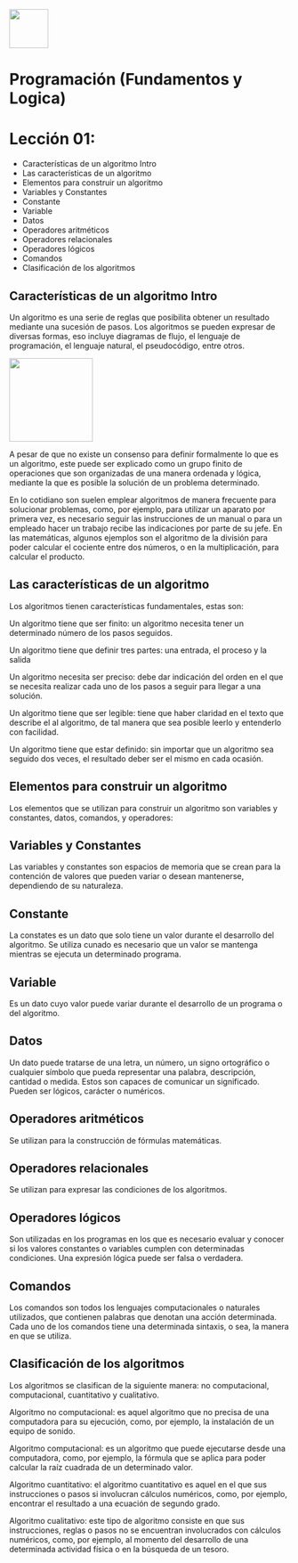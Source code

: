 <img  src='./img/logo.png'  height='70px'>

# Programación (Fundamentos y Logica)
# Lección 01:

* Características de un algoritmo Intro
* Las características de un algoritmo
* Elementos para construir un algoritmo
* Variables y Constantes
* Constante
* Variable
* Datos
* Operadores aritméticos
* Operadores relacionales
* Operadores lógicos
* Comandos
* Clasificación de los algoritmos

## Características de un algoritmo Intro

Un algoritmo es una serie de reglas que posibilita obtener un resultado mediante una sucesión de pasos. Los algoritmos se pueden expresar de diversas formas, eso incluye diagramas de flujo, el lenguaje de programación, el lenguaje natural, el pseudocódigo, entre otros.

<img  src='./img/Características.png'  height='150px'>

A pesar de que no existe un consenso para definir formalmente lo que es un algoritmo, este puede ser explicado como un grupo finito de operaciones que son organizadas de una manera ordenada y lógica, mediante la que es posible la solución de un problema determinado.

En lo cotidiano son suelen emplear algoritmos de manera frecuente para solucionar problemas, como, por ejemplo, para utilizar un aparato por primera vez, es necesario seguir las instrucciones de un manual o para un empleado hacer un trabajo recibe las indicaciones por parte de su jefe. En las matemáticas, algunos ejemplos son el algoritmo de la división para poder calcular el cociente entre dos números, o en la multiplicación, para calcular el producto.

##  Las características de un algoritmo

Los algoritmos tienen características fundamentales, estas son:

Un algoritmo tiene que ser finito: un algoritmo necesita tener un determinado número de los pasos seguidos.

Un algoritmo tiene que definir tres partes: una entrada, el proceso y la salida

Un algoritmo necesita ser preciso: debe dar indicación del orden en el que se necesita realizar cada uno de los pasos a seguir para llegar a una solución.

Un algoritmo tiene que ser legible: tiene que haber claridad en el texto que describe el al algoritmo, de tal manera que sea posible leerlo y entenderlo con facilidad.

Un algoritmo tiene que estar definido: sin importar que un algoritmo sea seguido dos veces, el resultado deber ser el mismo en cada ocasión.

##  Elementos para construir un algoritmo

Los elementos que se utilizan para construir un algoritmo son variables y constantes, datos, comandos, y operadores:

##  Variables y Constantes

Las variables y constantes son espacios de memoria que se crean para la contención de valores que pueden variar o desean mantenerse, dependiendo de su naturaleza.

##  Constante

La constates es un dato que solo tiene un valor durante el desarrollo del algoritmo. Se utiliza cunado es necesario que un valor se mantenga mientras se ejecuta un determinado programa.

##  Variable

Es un dato cuyo valor puede variar durante el desarrollo de un programa o del algoritmo.

##  Datos

Un dato puede tratarse de una letra, un número, un signo ortográfico o cualquier símbolo que pueda representar una palabra, descripción, cantidad o medida. Estos son capaces de comunicar un significado. Pueden ser lógicos, carácter o numéricos.

##  Operadores aritméticos

Se utilizan para la construcción de fórmulas matemáticas.

##  Operadores relacionales

Se utilizan para expresar las condiciones de los algoritmos.

##  Operadores lógicos

Son utilizadas en los programas en los que es necesario evaluar y conocer si los valores constantes o variables cumplen con determinadas condiciones.  Una expresión lógica puede ser falsa o verdadera.

##  Comandos

Los comandos son todos los lenguajes computacionales o naturales utilizados, que contienen palabras que denotan una acción determinada. Cada uno de los comandos tiene una determinada sintaxis, o sea, la manera en que se utiliza.

##  Clasificación de los algoritmos

Los algoritmos se clasifican de la siguiente manera: no computacional, computacional, cuantitativo y cualitativo.

Algoritmo no computacional: es aquel algoritmo que no precisa de una computadora para su ejecución, como, por ejemplo, la instalación de un equipo de sonido.

Algoritmo computacional: es un algoritmo que puede ejecutarse desde una computadora, como, por ejemplo, la fórmula que se aplica para poder calcular la raíz cuadrada de un determinado valor.

Algoritmo cuantitativo: el algoritmo cuantitativo es aquel en el que sus instrucciones o pasos si involucran cálculos numéricos, como, por ejemplo, encontrar el resultado a una ecuación de segundo grado.

Algoritmo cualitativo: este tipo de algoritmo consiste en que sus instrucciones, reglas o pasos no se encuentran involucrados con cálculos numéricos, como, por ejemplo, al momento del desarrollo de una determinada actividad física o en la búsqueda de un tesoro.


